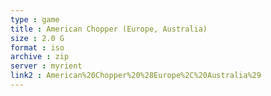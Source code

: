 ```yaml
---
type : game
title : American Chopper (Europe, Australia)
size : 2.0 G
format : iso
archive : zip
server : myrient
link2 : American%20Chopper%20%28Europe%2C%20Australia%29
---
```

